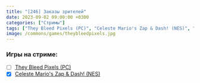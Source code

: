```yaml
---
title: "[246] Заказы зрителей"
date: 2023-09-02 09:00:00 +0300
categories: ["Стримы"]
tags: ["They Bleed Pixels (PC)", "Celeste Mario's Zap & Dash! (NES)", "Игра пройдена"]
image: /commons/games/theybleedpixels.jpg
---
```


### Игры на стриме:
+ [ ] [They Bleed Pixels (PC)](/tags/they-bleed-pixels-pc)
+ [x] [Celeste Mario's Zap & Dash! (NES)](/tags/celeste-mario-s-zap-dash-nes)
